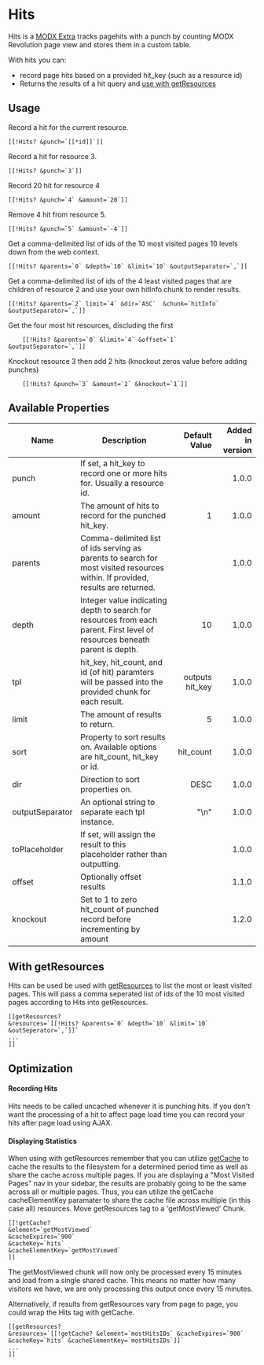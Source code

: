 Hits
====

Hits is a [MODX Extra](http://modx.com/extras/package/hits) tracks pagehits with a punch by counting MODX Revolution page view and stores them in a custom table. 

With hits you can:
 * record page hits based on a provided hit_key (such as a resource id)
 * Returns the results of a hit query and [use with getResources](#with-getresources)


## Usage
Record a hit for the current resource.

    [[!Hits? &punch=`[[*id]]`]]

Record a hit for resource 3.

    [[!Hits? &punch=`3`]]

Record 20 hit for resource 4

    [[!Hits? &punch=`4` &amount=`20`]]

Remove 4 hit from resource 5.

    [[!Hits? &punch=`5` &amount=`-4`]]

Get a comma-delimited list of ids of the 10 most visited pages 10 levels down from the web context.

    [[!Hits? &parents=`0` &depth=`10` &limit=`10` &outputSeparator=`,`]]

Get a comma-delimited list of ids of the 4 least visited pages that are children of resource 2 and use your own hitInfo chunk to render results.

    [[!Hits? &parents=`2` limit=`4` &dir=`ASC`  &chunk=`hitInfo` &outputSeparator=`,`]]
    
Get the four most hit resources, discluding the first

    	[[!Hits? &parents=`0` &limit=`4` &offset=`1` &outputSeparator=`,`]]
        
Knockout resource 3 then add 2 hits (knockout zeros value before adding punches)

    	[[!Hits? &punch=`3` &amount=`2` &knockout=`1`]]
    

## Available Properties
| Name            | Description                                                                                                                                                                      | Default Value   | Added in version
| ----------------|----------------------------------------------------------------------------------------------------------------------------------------------------------------------------------| -----:| -------:|
| punch           | If set, a hit_key to record one or more hits for. Usually a resource id.                                                                                                         |                 | 1.0.0
| amount          | The amount of hits to record for the punched hit_key.                                                                                                                            | 1               | 1.0.0
| parents         | Comma-delimited list of ids serving as parents to search for most visited resources within. If provided, results are returned.                                                   |                 | 1.0.0
| depth           | Integer value indicating depth to search for resources from each parent. First level of resources beneath parent is depth.                                                       | 10              | 1.0.0
| tpl             | hit_key, hit_count, and id (of hit) paramters will be passed into the provided chunk for each result.                                                                            | outputs hit_key | 1.0.0
| limit           | The amount of results to return.                                                                                                                                                 | 5               | 1.0.0
| sort            | Property to sort results on. Available options are hit_count, hit_key or id.                                                                                                     | hit_count       | 1.0.0
| dir             | Direction to sort properties on.                                                                                                                                                 |DESC             | 1.0.0
| outputSeparator | An optional string to separate each tpl instance.                                                                                                                                |"\n"             | 1.0.0
| toPlaceholder   | If set, will assign the result to this placeholder rather than outputting.                                                                                            |                 | 1.0.0
| offset          | Optionally offset results                                                                                                                                                        |                 | 1.1.0
| knockout        | Set to 1 to zero hit_count of punched record before incrementing by amount                                                                                                  |                 | 1.2.0                                                       |                 | 1.1.0

## With getResources
Hits can be used be used with [getResources](http://rtfm.modx.com/display/ADDON/getResources) to list the most or least visited pages. This will pass a comma seperated list of ids of the 10 most visited pages according to Hits into getResources.

    [[getResources?
    &resources=`[[!Hits? &parents=`0` &depth=`10` &limit=`10` &outSeperator=`,`]]`
    ...
    ]]
    
## Optimization

#### Recording Hits
Hits needs to be called uncached whenever it is punching hits. If you don't want the processing of a hit to affect page load time you can record your hits after page load using AJAX.

#### Displaying Statistics
When using with getResources remember that you can utilize [getCache](https://github.com/opengeek/getCache/wiki) to cache the results to the filesystem for a determined period time as well as share the cache across multiple pages. If you are displaying a "Most Visited Pages" nav in your sidebar, the results are probably going to be the same across all or multiple pages. Thus, you can utilize the getCache cacheElementKey paramater to share the cache file across multiple (in this case all) resources. Move getResources tag to a 'getMostViewed' Chunk. 

    [[!getCache?
    &element=`getMostViewed`
    &cacheExpires=`900`
    &cacheKey=`hits`
    &cacheElementKey=`getMostViewed`
    ]]
    
The getMostViewed chunk will now only be processed every 15 minutes and load from a single shared cache. This means no matter how many visitors we have, we are only processing this output once every 15 minutes.

Alternatively, if results from getResources vary from page to page, you could wrap the Hits tag with getCache. 

    [[getResources?
    &resources=`[[!getCache? &element=`mostHitsIDs` &cacheExpires=`900` &cacheKey=`hits` &cacheElementKey=`mostHitsIDs`]]`
    ...
    ]]




